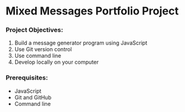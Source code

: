 # Mixed Messages Portfolio Project

### Project Objectives:

1. Build a message generator program using JavaScript
2. Use Git version control
3. Use command line
4. Develop locally on your computer

### Prerequisites:

+ JavaScript
+ Git and GitHub
+ Command line


